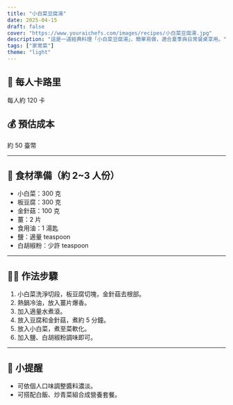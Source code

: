 ```yaml
---
title: "小白菜豆腐湯"
date: 2025-04-15
draft: false
cover: "https://www.youraichefs.com/images/recipes/小白菜豆腐湯.jpg"
description: "這是一道經典料理「小白菜豆腐湯」，簡單易做，適合夏季與日常餐桌享用。"
tags: ["家常菜"]
theme: "light"
---
```


## 🥄 每人卡路里  
每人約 120 卡

## 💰 預估成本  
約 50 臺幣

---

## 🧾 食材準備（約 2~3 人份）

- 小白菜：300 克
- 板豆腐：300 克
- 金針菇：100 克
- 薑：2 片
- 食用油：1 湯匙
- 鹽：適量  teaspoon
- 白胡椒粉：少許  teaspoon

---

## 👩‍🍳 作法步驟

1. 小白菜洗淨切段，板豆腐切塊，金針菇去根部。
2. 熱鍋冷油，放入薑片爆香。
3. 加入適量水煮滾。
4. 放入豆腐和金針菇，煮約 5 分鐘。
5. 放入小白菜，煮至菜軟化。
6. 加入鹽、白胡椒粉調味即可。

---

## 📝 小提醒

- 可依個人口味調整醬料濃淡。
- 可搭配白飯、炒青菜組合成營養套餐。
